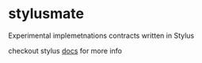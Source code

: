 # stylusmate

Experimental implemetnations contracts written in Stylus


checkout stylus [docs](https://docs.arbitrum.io/stylus/stylus-gentle-introduction) for more info 
